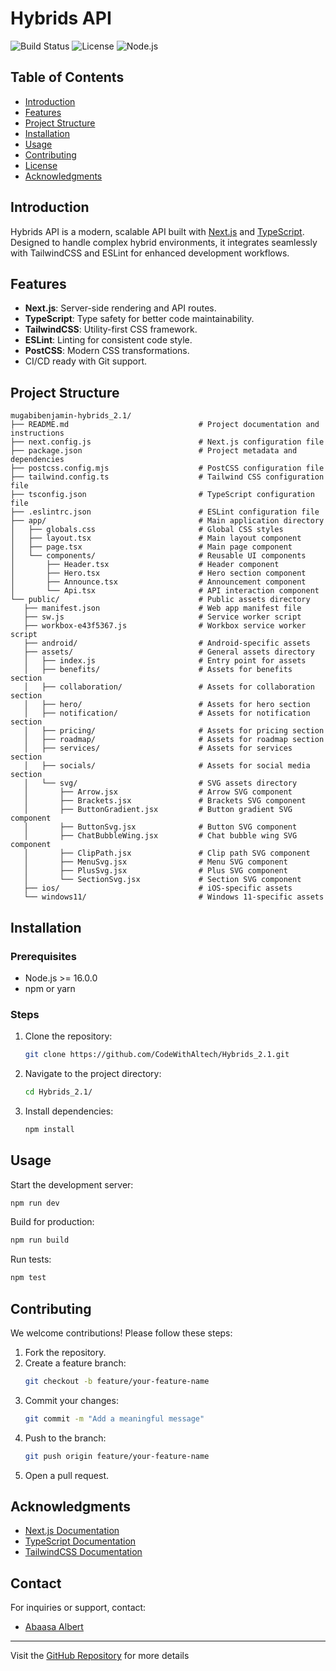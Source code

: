 # Hybrids API

![Build Status](https://img.shields.io/badge/build-passing-brightgreen)
![License](https://img.shields.io/badge/license-MIT-blue)
![Node.js](https://img.shields.io/badge/node.js-%3E%3D16.0.0-brightgreen)

## Table of Contents
- [Introduction](#introduction)
- [Features](#features)
- [Project Structure](#project-structure)
- [Installation](#installation)
- [Usage](#usage)
- [Contributing](#contributing)
- [License](#license)
- [Acknowledgments](#acknowledgments)

## Introduction
Hybrids API is a modern, scalable API built with [Next.js](https://nextjs.org/) and [TypeScript](https://www.typescriptlang.org/). Designed to handle complex hybrid environments, it integrates seamlessly with TailwindCSS and ESLint for enhanced development workflows.

## Features
- **Next.js**: Server-side rendering and API routes.
- **TypeScript**: Type safety for better code maintainability.
- **TailwindCSS**: Utility-first CSS framework.
- **ESLint**: Linting for consistent code style.
- **PostCSS**: Modern CSS transformations.
- CI/CD ready with Git support.

## Project Structure
```
mugabibenjamin-hybrids_2.1/
├── README.md                             # Project documentation and instructions
├── next.config.js                        # Next.js configuration file
├── package.json                          # Project metadata and dependencies
├── postcss.config.mjs                    # PostCSS configuration file
├── tailwind.config.ts                    # Tailwind CSS configuration file
├── tsconfig.json                         # TypeScript configuration file
├── .eslintrc.json                        # ESLint configuration file
├── app/                                  # Main application directory
│   ├── globals.css                       # Global CSS styles
│   ├── layout.tsx                        # Main layout component
│   ├── page.tsx                          # Main page component
│   └── components/                       # Reusable UI components
│       ├── Header.tsx                    # Header component
│       ├── Hero.tsx                      # Hero section component
│       ├── Announce.tsx                  # Announcement component
│       └── Api.tsx                       # API interaction component
└── public/                               # Public assets directory
   ├── manifest.json                      # Web app manifest file
   ├── sw.js                              # Service worker script
   ├── workbox-e43f5367.js                # Workbox service worker script
   ├── android/                           # Android-specific assets
   ├── assets/                            # General assets directory
   │   ├── index.js                       # Entry point for assets
   │   ├── benefits/                      # Assets for benefits section
   │   ├── collaboration/                 # Assets for collaboration section
   │   ├── hero/                          # Assets for hero section
   │   ├── notification/                  # Assets for notification section
   │   ├── pricing/                       # Assets for pricing section
   │   ├── roadmap/                       # Assets for roadmap section
   │   ├── services/                      # Assets for services section
   │   ├── socials/                       # Assets for social media section
   │   └── svg/                           # SVG assets directory
   │       ├── Arrow.jsx                  # Arrow SVG component
   │       ├── Brackets.jsx               # Brackets SVG component
   │       ├── ButtonGradient.jsx         # Button gradient SVG component
   │       ├── ButtonSvg.jsx              # Button SVG component
   │       ├── ChatBubbleWing.jsx         # Chat bubble wing SVG component
   │       ├── ClipPath.jsx               # Clip path SVG component
   │       ├── MenuSvg.jsx                # Menu SVG component
   │       ├── PlusSvg.jsx                # Plus SVG component
   │       └── SectionSvg.jsx             # Section SVG component
   ├── ios/                               # iOS-specific assets
   └── windows11/                         # Windows 11-specific assets
```

## Installation

### Prerequisites
- Node.js >= 16.0.0
- npm or yarn

### Steps
1. Clone the repository:
   ```bash
   git clone https://github.com/CodeWithAltech/Hybrids_2.1.git
   ```
2. Navigate to the project directory:
   ```bash
   cd Hybrids_2.1/
   ```
3. Install dependencies:
   ```bash
   npm install
   ```

## Usage
Start the development server:
```bash
npm run dev
```

Build for production:
```bash
npm run build
```

Run tests:
```bash
npm test
```

## Contributing
We welcome contributions! Please follow these steps:
1. Fork the repository.
2. Create a feature branch:
   ```bash
   git checkout -b feature/your-feature-name
   ```
3. Commit your changes:
   ```bash
   git commit -m "Add a meaningful message"
   ```
4. Push to the branch:
   ```bash
   git push origin feature/your-feature-name
   ```
5. Open a pull request.

## Acknowledgments
- [Next.js Documentation](https://nextjs.org/docs)
- [TypeScript Documentation](https://www.typescriptlang.org/docs/)
- [TailwindCSS Documentation](https://tailwindcss.com/docs)


## Contact

For inquiries or support, contact:
- [Abaasa Albert](https://github.com/CodeWithAltech)

---
Visit the [GitHub Repository](https://github.com/CodeWithAltech/Hybrids_2.1) for more details